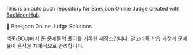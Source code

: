This is an auto push repository for Baekjoon Online Judge created with [BaekjoonHub](https://github.com/BaekjoonHub/BaekjoonHub).

📘 Baekjoon Online Judge Solutions

백준(BOJ)에서 푼 문제들의 풀이를 기록한 저장소입니다.
알고리즘 학습 과정과 문제 풀이 흔적을 체계적으로 관리합니다.
